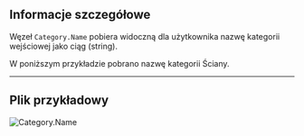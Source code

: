 ## Informacje szczegółowe
Węzeł `Category.Name` pobiera widoczną dla użytkownika nazwę kategorii wejściowej jako ciąg (string).

W poniższym przykładzie pobrano nazwę kategorii Ściany.
___
## Plik przykładowy

![Category.Name](./Revit.Elements.Category.Name_img.jpg)
